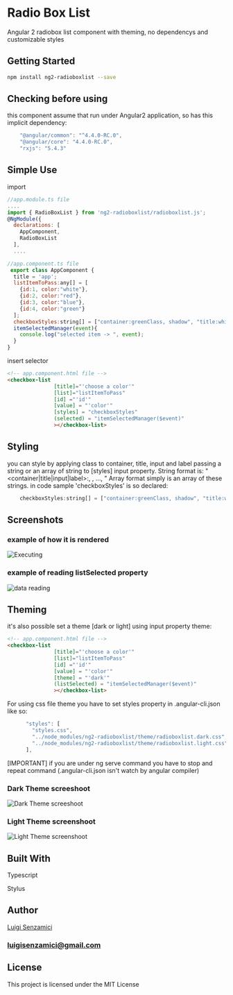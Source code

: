 # Radio Box List
Angular 2 radiobox list component with theming, no dependencys and customizable styles
## Getting Started
```bash
npm install ng2-radioboxlist --save
```
## Checking before using
this component assume that run under Angular2 application, so has this implicit dependency:
```javascript
    "@angular/common": "^4.4.0-RC.0",
    "@angular/core": "4.4.0-RC.0",
    "rxjs": "5.4.3"
```
## Simple Use
import
```javascript
//app.module.ts file
....
import { RadioBoxList } from 'ng2-radioboxlist/radioboxlist.js';
@NgModule({
  declarations: [
    AppComponent,
    RadioBoxList
  ],
  ....

//app.component.ts file
 export class AppComponent {
  title = 'app';
  listItemToPass:any[] = [
    {id:1, color:"white"}, 
    {id:2, color:"red"}, 
    {id:3, color:"blue"},
    {id:4, color:"green"}
  ];
  checkboxStyles:string[] = ["container:greenClass, shadow", "title:whiteClass"];
  itemSelectedManager(event){
    console.log("selected item -> ", event);
  }
}

```
insert selector
```html
<!-- app.component.html file -->
<checkbox-list 
               [title]="'choose a color'"
               [list]="listItemToPass" 
               [id] ="'id'"
               [value] = "'color'"
               [styles] = "checkboxStyles"
               (selected) = "itemSelectedManager($event)"
               ></checkbox-list>
```
## Styling
you can style by applying class to container, title, input and label passing a string or an array of string to [styles] input property.
String format is: "<container|title|input|label>:<classname1>, <classname2>, ..., <classnameN>"
Array format simply is an array of these strings.
in code sample 'checkboxStyles' is so declared:
```javascript
    checkboxStyles:string[] = ["container:greenClass, shadow", "title:whiteClass"];
```

## Screenshots
### example of how it is rendered
![Executing](http://LuigiSenzamici.com/Content/Images/Common/radioboxlist/radioboxlist-scr.PNG)

### example of reading listSelected property
![data reading](http://LuigiSenzamici.com/Content/Images/Common/radioboxlist/radioboxlist-result.PNG)

## Theming
it's also possible set a theme [dark or light] using input property theme:
```html
<!-- app.component.html file -->
<checkbox-list 
               [title]="'choose a color'"
               [list]="listItemToPass" 
               [id] ="'id'"
               [value] = "'color'"
               [theme] = "'dark'" 
               (listSelected) = "itemSelectedManager($event)"
               ></checkbox-list>
```
For using css file theme you have to set styles property in .angular-cli.json like so:
```javascript
      "styles": [
        "styles.css",
        "../node_modules/ng2-radioboxlist/theme/radioboxlist.dark.css",
        "../node_modules/ng2-radioboxlist/theme/radioboxlist.light.css"
      ],
```
[IMPORTANT] if you are under ng serve command you have to stop and repeat command (.angular-cli.json isn't watch by angular compiler)

### Dark Theme screeshoot
![Dark Theme screeshoot](http://LuigiSenzamici.com/Content/Images/Common/radioboxlist/radioboxlist-dark-theme.PNG)

### Light Theme screenshoot
![Light Theme screenshoot](http://LuigiSenzamici.com/Content/Images/Common/radioboxlist/radioboxlist-light-theme.PNG)

## Built With
Typescript

Stylus
## Author

[Luigi Senzamici](http://luigisenzamici.com)
### luigisenzamici@gmail.com

## License

This project is licensed under the MIT License 



